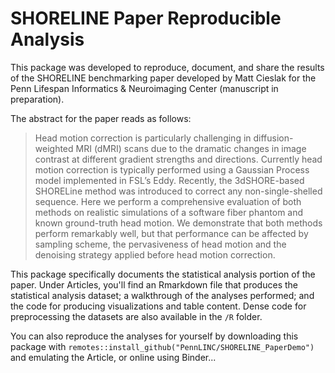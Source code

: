 # SHORELINE Paper Reproducible Analysis

This package was developed to reproduce, document, and share the results of
the SHORELINE benchmarking paper developed by Matt Cieslak for the
Penn Lifespan Informatics & Neuroimaging Center (manuscript in preparation).

The abstract for the paper reads as follows:

> Head motion correction is particularly challenging in diffusion-weighted MRI (dMRI) 
scans due to the dramatic changes in image contrast at different gradient strengths
and directions. Currently head motion correction is typically performed using a
Gaussian Process model implemented in FSL’s Eddy. Recently, the 3dSHORE-based
SHORELine method was introduced to correct any non-single-shelled sequence.
Here we perform a comprehensive evaluation of both methods on realistic
simulations of a software fiber phantom and known ground-truth head motion.
We demonstrate that both methods perform remarkably well, but that 
performance can be affected by sampling scheme, the pervasiveness of
head motion and the denoising strategy applied before head motion correction.

This package specifically documents the statistical analysis portion of the paper.
Under Articles, you'll find an Rmarkdown file that produces the statistical analysis
dataset; a walkthrough of the analyses performed; and the code for producing
visualizations and table content. Dense code for preprocessing the datasets are
also available in the `/R` folder.

You can also reproduce the analyses for yourself by downloading this package with
`remotes::install_github("PennLINC/SHORELINE_PaperDemo")` and emulating the
Article, or online using Binder...
